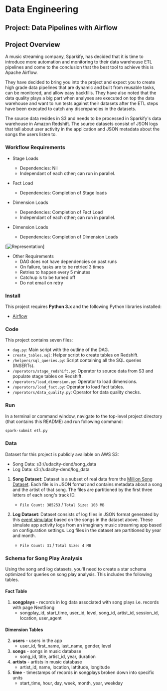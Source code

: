 # Data Engineering
## Project: Data Pipelines with Airflow

## Project Overview
A music streaming company, Sparkify, has decided that it is time to introduce more automation and monitoring to their data warehouse ETL pipelines and come to the conclusion that the best tool to achieve this is Apache Airflow.

They have decided to bring you into the project and expect you to create high grade data pipelines that are dynamic and built from reusable tasks, can be monitored, and allow easy backfills. They have also noted that the data quality plays a big part when analyses are executed on top the data warehouse and want to run tests against their datasets after the ETL steps have been executed to catch any discrepancies in the datasets.

The source data resides in S3 and needs to be processed in Sparkify's data warehouse in Amazon Redshift. The source datasets consist of JSON logs that tell about user activity in the application and JSON metadata about the songs the users listen to.

### Workflow Requirements

- Stage Loads
	- Dependencies: Nil
	- Independant of each other; can run in parallel.
	
- Fact Load
	- Dependencies: Completion of Stage loads
	
- Dimension Loads
	- Dependencies: Completion of Fact Load
	- Independant of each other; can run in parallel. 

- Dimension Loads
	- Dependencies: Completion of Dimension Loads
	
[![Representation](https://github.com/nitinx/de-data-pipelines/dag.png)]

- Other Requirements
	- DAG does not have dependencies on past runs
	- On failure, tasks are to be retried 3 times
	- Retries to happen every 5 minutes
	- Catchup is to be turned off
	- Do not email on retry

### Install

This project requires **Python 3.x** and the following Python libraries installed:

- [Airflow](https://airflow.apache.org/docs/stable/start.html)

### Code

This project contains seven files:

- `dag.py`: Main script with the outline of the DAG.
- `create_tables.sql`: Helper script to create tables on Redshift. 
- `/helpers/sql_queries.py`: Script containing all the SQL queries (INSERTs).
- `/operators/stage_redshift.py`: Operator to source data from S3 and populate stage tables on Redshift.
- `/operators/load_dimension.py`: Operator to load dimensions.
- `/operators/load_fact.py`: Operator to load fact tables.
- `/operators/data_quality.py`: Operator for data quality checks.

### Run

In a terminal or command window, navigate to the top-level project directory (that contains this README) and run following command:

```bash
spark-submit etl.py
```  

### Data
Dataset for this project is publicly available on AWS S3: 
- Song Data: s3://udacity-dend/song_data
- Log Data: s3://udacity-dend/log_data

1. **Song Dataset**: Dataset is a subset of real data from the [Million Song Dataset](https://labrosa.ee.columbia.edu/millionsong/). Each file is in JSON format and contains metadata about a song and the artist of that song. The files are partitioned by the first three letters of each song's track ID.
   - `File Count: 385253` / `Total Size: 103 MB`

2. **Log Dataset**: Dataset consists of log files in JSON format generated by this [event simulator](https://github.com/Interana/eventsim) based on the songs in the dataset above. These simulate app activity logs from an imaginary music streaming app based on configuration settings. Log files in the dataset are partitioned by year and month. 
   - `File Count: 31` / `Total Size: 4 MB`

### Schema for Song Play Analysis
Using the song and log datasets, you'll need to create a star schema optimized for queries on song play analysis. This includes the following tables.

#### Fact Table
1. **songplays** - records in log data associated with song plays i.e. records with page NextSong
   - songplay_id, start_time, user_id, level, song_id, artist_id, session_id, location, user_agent

#### Dimension Tables
2. **users** - users in the app
   - user_id, first_name, last_name, gender, level
3. **songs** - songs in music database
   - song_id, title, artist_id, year, duration
4. **artists** - artists in music database
   - artist_id, name, location, lattitude, longitude
5. **time** - timestamps of records in songplays broken down into specific units
   - start_time, hour, day, week, month, year, weekday
